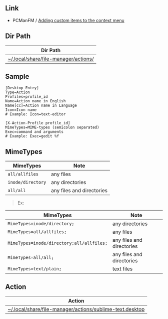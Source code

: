 

## Link 

* PCManFM / [Adding custom items to the context menu](https://wiki.archlinux.org/title/PCManFM#Adding_custom_items_to_the_context_menu)


## Dir Path

| Dir Path |
| -------- |
| [~/.local/share/file-manager/actions/](./overlay/etc/skel/.local/share/file-manager/actions/) |


## Sample

```
[Desktop Entry]
Type=Action
Profiles=profile_id
Name=Action name in English
Name[cc]=Action name in Language
Icon=Icon name
# Example: Icon=text-editor
 
[X-Action-Profile profile_id]
MimeTypes=MIME-types (semicolon separated)
Exec=command and arguments
# Example: Exec=gedit %f
```


## MimeTypes

| MimeTypes          | Note                       |
| ------------------ | -------------------------- |
| `all/allfiles`     | any files                  | 
| `inode/directory`  | any directories            | 
| `all/all`          | any files and directories  |

> Ex:

| MimeTypes          | Note                       |
| ------------------ | -------------------------- |
| `MimeTypes=inode/directory;` | any directories            | 
| `MimeTypes=all/allfiles;`    | any files                  | 
| `MimeTypes=inode/directory;all/allfiles;` | any files and directories  |
| `MimeTypes=all/all;` | any files and directories  |
| `MimeTypes=text/plain;` | text files  |


## Action

| Action |
| ------ |
| [~/.local/share/file-manager/actions/sublime-text.desktop](./overlay/etc/skel/.local/share/file-manager/actions/sublime-text.desktop)  |

